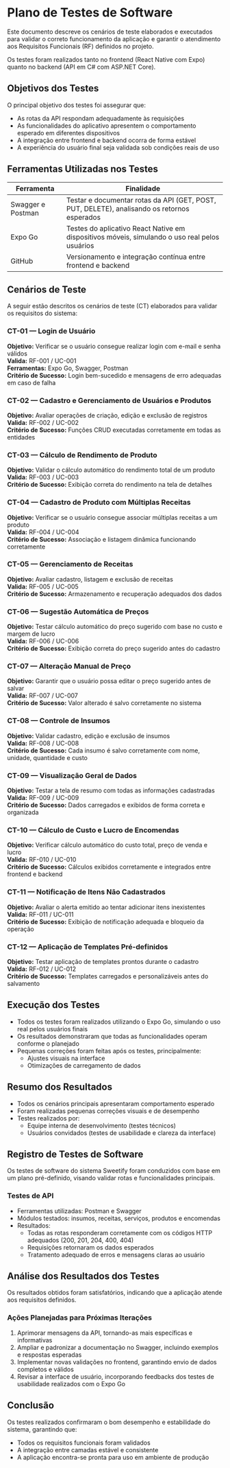# Plano de Testes de Software

Este documento descreve os cenários de teste elaborados e executados para validar o correto funcionamento da aplicação e garantir o atendimento aos Requisitos Funcionais (RF) definidos no projeto.

Os testes foram realizados tanto no frontend (React Native com Expo) quanto no backend (API em C# com ASP.NET Core).

## Objetivos dos Testes

O principal objetivo dos testes foi assegurar que:

- As rotas da API respondam adequadamente às requisições
- As funcionalidades do aplicativo apresentem o comportamento esperado em diferentes dispositivos
- A integração entre frontend e backend ocorra de forma estável
- A experiência do usuário final seja validada sob condições reais de uso

## Ferramentas Utilizadas nos Testes

| Ferramenta | Finalidade |
|-------------|-------------|
| Swagger e Postman | Testar e documentar rotas da API (GET, POST, PUT, DELETE), analisando os retornos esperados |
| Expo Go | Testes do aplicativo React Native em dispositivos móveis, simulando o uso real pelos usuários |
| GitHub | Versionamento e integração contínua entre frontend e backend |

## Cenários de Teste

A seguir estão descritos os cenários de teste (CT) elaborados para validar os requisitos do sistema:

### CT-01 — Login de Usuário
**Objetivo:** Verificar se o usuário consegue realizar login com e-mail e senha válidos  
**Valida:** RF-001 / UC-001  
**Ferramentas:** Expo Go, Swagger, Postman  
**Critério de Sucesso:** Login bem-sucedido e mensagens de erro adequadas em caso de falha

### CT-02 — Cadastro e Gerenciamento de Usuários e Produtos
**Objetivo:** Avaliar operações de criação, edição e exclusão de registros  
**Valida:** RF-002 / UC-002  
**Critério de Sucesso:** Funções CRUD executadas corretamente em todas as entidades

### CT-03 — Cálculo de Rendimento de Produto
**Objetivo:** Validar o cálculo automático do rendimento total de um produto  
**Valida:** RF-003 / UC-003  
**Critério de Sucesso:** Exibição correta do rendimento na tela de detalhes

### CT-04 — Cadastro de Produto com Múltiplas Receitas
**Objetivo:** Verificar se o usuário consegue associar múltiplas receitas a um produto  
**Valida:** RF-004 / UC-004  
**Critério de Sucesso:** Associação e listagem dinâmica funcionando corretamente

### CT-05 — Gerenciamento de Receitas
**Objetivo:** Avaliar cadastro, listagem e exclusão de receitas  
**Valida:** RF-005 / UC-005  
**Critério de Sucesso:** Armazenamento e recuperação adequados dos dados

### CT-06 — Sugestão Automática de Preços
**Objetivo:** Testar cálculo automático do preço sugerido com base no custo e margem de lucro  
**Valida:** RF-006 / UC-006  
**Critério de Sucesso:** Exibição correta do preço sugerido antes do cadastro

### CT-07 — Alteração Manual de Preço
**Objetivo:** Garantir que o usuário possa editar o preço sugerido antes de salvar  
**Valida:** RF-007 / UC-007  
**Critério de Sucesso:** Valor alterado é salvo corretamente no sistema

### CT-08 — Controle de Insumos
**Objetivo:** Validar cadastro, edição e exclusão de insumos  
**Valida:** RF-008 / UC-008  
**Critério de Sucesso:** Cada insumo é salvo corretamente com nome, unidade, quantidade e custo

### CT-09 — Visualização Geral de Dados
**Objetivo:** Testar a tela de resumo com todas as informações cadastradas  
**Valida:** RF-009 / UC-009  
**Critério de Sucesso:** Dados carregados e exibidos de forma correta e organizada

### CT-10 — Cálculo de Custo e Lucro de Encomendas
**Objetivo:** Verificar cálculo automático do custo total, preço de venda e lucro  
**Valida:** RF-010 / UC-010  
**Critério de Sucesso:** Cálculos exibidos corretamente e integrados entre frontend e backend

### CT-11 — Notificação de Itens Não Cadastrados
**Objetivo:** Avaliar o alerta emitido ao tentar adicionar itens inexistentes  
**Valida:** RF-011 / UC-011  
**Critério de Sucesso:** Exibição de notificação adequada e bloqueio da operação

### CT-12 — Aplicação de Templates Pré-definidos
**Objetivo:** Testar aplicação de templates prontos durante o cadastro  
**Valida:** RF-012 / UC-012  
**Critério de Sucesso:** Templates carregados e personalizáveis antes do salvamento

## Execução dos Testes

- Todos os testes foram realizados utilizando o Expo Go, simulando o uso real pelos usuários finais  
- Os resultados demonstraram que todas as funcionalidades operam conforme o planejado  
- Pequenas correções foram feitas após os testes, principalmente:
  - Ajustes visuais na interface
  - Otimizações de carregamento de dados

## Resumo dos Resultados

- Todos os cenários principais apresentaram comportamento esperado  
- Foram realizadas pequenas correções visuais e de desempenho  
- Testes realizados por:
  - Equipe interna de desenvolvimento (testes técnicos)
  - Usuários convidados (testes de usabilidade e clareza da interface)

## Registro de Testes de Software

Os testes de software do sistema Sweetify foram conduzidos com base em um plano pré-definido, visando validar rotas e funcionalidades principais.

### Testes de API
- Ferramentas utilizadas: Postman e Swagger  
- Módulos testados: insumos, receitas, serviços, produtos e encomendas  
- Resultados:
  - Todas as rotas responderam corretamente com os códigos HTTP adequados (200, 201, 204, 400, 404)
  - Requisições retornaram os dados esperados
  - Tratamento adequado de erros e mensagens claras ao usuário

## Análise dos Resultados dos Testes

Os resultados obtidos foram satisfatórios, indicando que a aplicação atende aos requisitos definidos.

### Ações Planejadas para Próximas Iterações

1. Aprimorar mensagens da API, tornando-as mais específicas e informativas  
2. Ampliar e padronizar a documentação no Swagger, incluindo exemplos e respostas esperadas  
3. Implementar novas validações no frontend, garantindo envio de dados completos e válidos  
4. Revisar a interface de usuário, incorporando feedbacks dos testes de usabilidade realizados com o Expo Go

## Conclusão

Os testes realizados confirmaram o bom desempenho e estabilidade do sistema, garantindo que:
- Todos os requisitos funcionais foram validados
- A integração entre camadas estável e consistente
- A aplicação encontra-se pronta para uso em ambiente de produção
